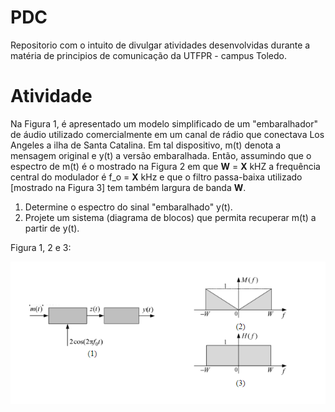 # PDC
Repositorio com o intuito de divulgar atividades desenvolvidas durante a matéria de principios de comunicação da UTFPR - campus Toledo.

# Atividade 

Na Figura 1, é apresentado um modelo simplificado de um "embaralhador" de áudio utilizado comercialmente em um canal de rádio que conectava Los Angeles a ilha de Santa Catalina. Em tal dispositivo, m(t) denota a mensagem original e y(t) a versão embaralhada. Então, assumindo que o espectro de m(t) é o mostrado na Figura 2 em que **W** = **X** kHZ a frequência central do modulador é f_o = **X** kHz e que o filtro passa-baixa utilizado [mostrado na Figura 3] tem também largura de banda **W**.
1. Determine o espectro do sinal "embaralhado" y(t).
2. Projete um sistema (diagrama de blocos) que permita recuperar m(t) a partir de y(t).

Figura 1, 2 e 3:

![Sistema](https://github.com/capsmilani/PDC/blob/main/sistema.png?raw=true)



